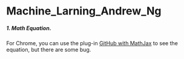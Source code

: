 # Machine_Larning_Andrew_Ng



##### 1. Math Equation.

For Chrome, you can use the plug-in [GitHub with MathJax](https://chrome.google.com/webstore/detail/github-with-mathjax/ioemnmodlmafdkllaclgeombjnmnbima/related) to see the equation, but there are some bug.
